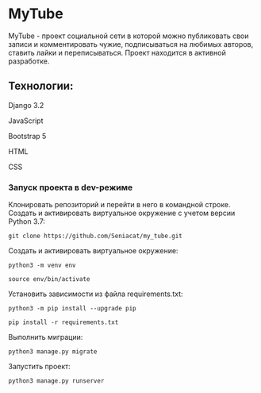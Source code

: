# MyTube
MyTube - проект социальной сети в которой можно публиковать свои записи и комментировать чужие, подписываться на любимых авторов, ставить лайки и переписываться.
Проект находится в активной разработке.

## Технологии:

Django 3.2

JavaScript

Bootstrap 5

HTML

CSS

### Запуск проекта в dev-режиме
Клонировать репозиторий и перейти в него в командной строке. Создать и активировать виртуальное окружение c учетом версии Python 3.7:

```
git clone https://github.com/Seniacat/my_tube.git
```

Cоздать и активировать виртуальное окружение:

```
python3 -m venv env
```
```
source env/bin/activate
```
Установить зависимости из файла requirements.txt:
```
python3 -m pip install --upgrade pip
```
```
pip install -r requirements.txt
```

Выполнить миграции:
```
python3 manage.py migrate
```
Запустить проект:
```
python3 manage.py runserver
